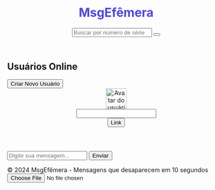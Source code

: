 <html class="scroll-smooth" lang="pt-BR">
 <head>
  <meta charset="utf-8"/>
  <meta content="width=device-width, initial-scale=1" name="viewport"/>
  <title>
   Mensagem Efêmera Online
  </title>
  <script src="https://cdn.tailwindcss.com">
  </script>
  <link href="https://cdnjs.cloudflare.com/ajax/libs/font-awesome/5.15.3/css/all.min.css" rel="stylesheet"/>
  <link href="https://fonts.googleapis.com/css2?family=Inter:wght@400;600&amp;display=swap" rel="stylesheet"/>
  <style>
   body {
      font-family: 'Inter', sans-serif;
    }
  </style>
 </head>
 <body class="bg-gray-50 min-h-screen flex flex-col">
  <header class="bg-indigo-600 text-white flex items-center justify-between px-4 py-3 shadow-md">
   <div class="flex items-center space-x-3">
    <i class="fas fa-comment-alt fa-2x" style="color:#4F46E5">
    </i>
    <h1 class="text-xl font-semibold select-none" style="color:#4F46E5">
     MsgEfêmera
    </h1>
   </div>
   <div class="flex items-center space-x-4">
    <input class="rounded-md px-3 py-1 text-gray-700 focus:outline-none focus:ring-2 focus:ring-indigo-500" id="searchSerial" placeholder="Buscar por número de série" type="text"/>
    <button class="bg-indigo-500 hover:bg-indigo-700 text-white px-3 py-1 rounded-md" id="btnSearch" title="Buscar usuário">
     <i class="fas fa-search">
     </i>
    </button>
   </div>
  </header>
  <main class="flex-grow flex flex-col md:flex-row max-w-7xl mx-auto p-4 gap-4">
   <!-- Lista de usuários -->
   <section class="md:w-1/3 bg-white rounded-lg shadow-md p-4 flex flex-col" id="userListSection">
    <h2 class="text-lg font-semibold mb-3 text-indigo-600 flex items-center gap-2">
     <i class="fas fa-users">
     </i>
     Usuários Online
    </h2>
    <ul class="flex flex-col gap-3 overflow-y-auto max-h-[60vh]" id="userList">
     <!-- Usuários serão inseridos aqui -->
    </ul>
    <button class="mt-4 bg-indigo-600 hover:bg-indigo-700 text-white py-2 rounded-md" id="btnNewUser">
     Criar Novo Usuário
    </button>
   </section>
   <!-- Conversa -->
   <section class="md:w-2/3 bg-white rounded-lg shadow-md flex flex-col" id="chatSection">
    <header class="flex items-center gap-4 border-b border-gray-200 p-4" id="chatHeader">
     <img alt="Avatar do usuário selecionado" class="w-12 h-12 rounded-full object-cover border-2 border-indigo-600 cursor-pointer" height="48" id="chatUserAvatar" src="https://storage.googleapis.com/a1aa/image/c8bd6f3b-b575-4d4b-b195-d0b5f7058a42.jpg" title="Clique para trocar a foto" width="48"/>
     <div class="flex flex-col">
      <input class="text-xl font-semibold border-b border-transparent focus:border-indigo-600 focus:outline-none" id="chatUserName" maxlength="20" readonly="" title="Clique para editar o nome" type="text"/>
      <span class="text-sm text-gray-500 select-text" id="chatUserSerial" title="Número de série do usuário">
      </span>
     </div>
     <button class="ml-auto bg-indigo-600 hover:bg-indigo-700 text-white px-3 py-1 rounded-md flex items-center gap-2" id="btnCopyLink" title="Copiar link da conversa">
      <i class="fas fa-link">
      </i>
      Link
     </button>
    </header>
    <div class="flex-grow p-4 overflow-y-auto space-y-3 bg-gray-50" id="messagesContainer">
     <!-- Mensagens aparecerão aqui -->
    </div>
    <form class="border-t border-gray-200 p-4 flex gap-3 items-center" id="formSendMessage">
     <input autocomplete="off" class="flex-grow rounded-md border border-gray-300 px-3 py-2 focus:outline-none focus:ring-2 focus:ring-indigo-500" id="inputMessage" maxlength="200" placeholder="Digite sua mensagem..." required="" type="text"/>
     <button class="bg-indigo-600 hover:bg-indigo-700 text-white px-4 py-2 rounded-md" type="submit">
      Enviar
     </button>
    </form>
   </section>
  </main>
  <footer class="text-center text-gray-500 text-sm py-4 select-none">
   © 2024 MsgEfêmera - Mensagens que desaparecem em 10 segundos
  </footer>
  <input accept="image/*" aria-label="Selecionar nova foto de perfil" class="hidden" id="inputFileAvatar" type="file"/>
  <script>
   (() => {
      // Configurações
      const APP_COLOR = '#4F46E5'; // Indigo-600
      const MESSAGE_LIFETIME = 10000; // 10 segundos
      const STORAGE_KEY = 'msgEpheremaData';

      // Elementos
      const userListEl = document.getElementById('userList');
      const btnNewUser = document.getElementById('btnNewUser');
      const chatUserAvatar = document.getElementById('chatUserAvatar');
      const chatUserName = document.getElementById('chatUserName');
      const chatUserSerial = document.getElementById('chatUserSerial');
      const messagesContainer = document.getElementById('messagesContainer');
      const formSendMessage = document.getElementById('formSendMessage');
      const inputMessage = document.getElementById('inputMessage');
      const btnCopyLink = document.getElementById('btnCopyLink');
      const inputFileAvatar = document.getElementById('inputFileAvatar');
      const searchSerialInput = document.getElementById('searchSerial');
      const btnSearch = document.getElementById('btnSearch');

      // Dados da aplicação
      let data = {
        users: [],
        conversations: {}, // { serial: [ {id, text, timestamp} ] }
      };

      // Usuário selecionado na conversa
      let currentUserSerial = null;

      // Gera um número de série único (8 dígitos hex)
      function generateSerial() {
        return Math.floor(Math.random() * 0xffffffff)
          .toString(16)
          .padStart(8, '0');
      }

      // Gera um nome aleatório
      const randomNames = [
        'Aurora', 'Bruno', 'Catarina', 'Diego', 'Elisa', 'Felipe', 'Gabriela',
        'Heitor', 'Isadora', 'João', 'Karla', 'Lucas', 'Marina', 'Nicolas',
        'Olívia', 'Pedro', 'Quésia', 'Rafael', 'Sofia', 'Tiago', 'Úrsula',
        'Vitor', 'Wesley', 'Xênia', 'Yara', 'Zeca'
      ];
      function getRandomName() {
        return randomNames[Math.floor(Math.random() * randomNames.length)];
      }

      // Cria um usuário novo com nome, serial e avatar padrão
      function createNewUser() {
        const serial = generateSerial();
        const name = getRandomName();
        const avatarUrl = `https://placehold.co/48x48/png?text=${encodeURIComponent(
          name.charAt(0)
        )}&bg=4F46E5&fg=ffffff&font=Inter&font-weight=600`;
        const user = {
          serial,
          name,
          avatarUrl,
          color: APP_COLOR,
        };
        data.users.push(user);
        data.conversations[serial] = [];
        saveData();
        renderUserList();
        selectUser(serial);
      }

      // Salva os dados no localStorage
      function saveData() {
        localStorage.setItem(STORAGE_KEY, JSON.stringify(data));
      }

      // Carrega os dados do localStorage
      function loadData() {
        const saved = localStorage.getItem(STORAGE_KEY);
        if (saved) {
          try {
            data = JSON.parse(saved);
          } catch {
            data = { users: [], conversations: {} };
          }
        }
      }

      // Renderiza a lista de usuários
      function renderUserList() {
        userListEl.innerHTML = '';
        if (data.users.length === 0) {
          userListEl.innerHTML =
            '<li class="text-gray-500 select-none">Nenhum usuário criado.</li>';
          return;
        }
        data.users.forEach((user) => {
          const li = document.createElement('li');
          li.className =
            'flex items-center gap-3 p-2 rounded-md cursor-pointer hover:bg-indigo-50 transition-colors';
          if (user.serial === currentUserSerial) {
            li.classList.add('bg-indigo-100');
          }
          const img = document.createElement('img');
          img.src = user.avatarUrl;
          img.alt = `Avatar do usuário ${user.name}, círculo com fundo azul índigo e letra inicial branca`;
          img.className = 'w-10 h-10 rounded-full object-cover border-2 border-indigo-600 flex-shrink-0';
          const div = document.createElement('div');
          div.className = 'flex flex-col';
          const nameSpan = document.createElement('span');
          nameSpan.textContent = user.name;
          nameSpan.className = 'font-semibold text-indigo-700';
          const serialSpan = document.createElement('span');
          serialSpan.textContent = `#${user.serial}`;
          serialSpan.className = 'text-xs text-gray-500 select-text';
          div.appendChild(nameSpan);
          div.appendChild(serialSpan);
          li.appendChild(img);
          li.appendChild(div);
          li.addEventListener('click', () => {
            selectUser(user.serial);
          });
          userListEl.appendChild(li);
        });
      }

      // Seleciona um usuário para conversar
      function selectUser(serial) {
        if (!serial || !data.users.find((u) => u.serial === serial)) return;
        currentUserSerial = serial;
        const user = data.users.find((u) => u.serial === serial);
        chatUserAvatar.src = user.avatarUrl;
        chatUserAvatar.alt = `Avatar do usuário ${user.name}, círculo com fundo azul índigo e letra inicial branca`;
        chatUserName.value = user.name;
        chatUserName.readOnly = true;
        chatUserSerial.textContent = `Número de série: #${user.serial}`;
        renderMessages();
        renderUserList();
        updateLinkButton();
      }

      // Renderiza as mensagens da conversa atual
      function renderMessages() {
        messagesContainer.innerHTML = '';
        if (!currentUserSerial) return;
        const messages = data.conversations[currentUserSerial] || [];
        const now = Date.now();

        // Remove mensagens expiradas
        const filteredMessages = messages.filter(
          (msg) => now - msg.timestamp < MESSAGE_LIFETIME
        );
        if (filteredMessages.length !== messages.length) {
          data.conversations[currentUserSerial] = filteredMessages;
          saveData();
        }

        filteredMessages.forEach((msg) => {
          const div = document.createElement('div');
          div.className =
            'bg-indigo-100 text-indigo-900 rounded-lg px-4 py-2 max-w-xs break-words shadow-sm relative';
          div.textContent = msg.text;

          // Timer bar
          const timeLeft = MESSAGE_LIFETIME - (now - msg.timestamp);
          const timerBar = document.createElement('div');
          timerBar.className =
            'absolute bottom-0 left-0 h-1 bg-indigo-600 rounded-b-lg';
          timerBar.style.width = '100%';
          div.appendChild(timerBar);

          // Animate timer bar shrinking
          let start = null;
          function animate(timestamp) {
            if (!start) start = timestamp;
            const elapsed = timestamp - start;
            const widthPercent = Math.max(
              0,
              100 - (elapsed / MESSAGE_LIFETIME) * 100
            );
            timerBar.style.width = widthPercent + '%';
            if (elapsed < timeLeft) {
              requestAnimationFrame(animate);
            }
          }
          requestAnimationFrame(animate);

          messagesContainer.appendChild(div);
        });

        // Scroll para o fim
        messagesContainer.scrollTop = messagesContainer.scrollHeight;
      }

      // Envia uma mensagem
      function sendMessage(text) {
        if (!currentUserSerial) return;
        const msg = {
          id: crypto.randomUUID(),
          text,
          timestamp: Date.now(),
        };
        data.conversations[currentUserSerial].push(msg);
        saveData();
        renderMessages();
      }

      // Atualiza o link da conversa no botão
      function updateLinkButton() {
        if (!currentUserSerial) {
          btnCopyLink.disabled = true;
          btnCopyLink.title = 'Selecione um usuário para obter o link';
          return;
        }
        btnCopyLink.disabled = false;
        btnCopyLink.title = 'Copiar link da conversa';
      }

      // Copia o link da conversa para a área de transferência
      function copyLink() {
        if (!currentUserSerial) return;
        const url = new URL(window.location.href);
        url.searchParams.set('chat', currentUserSerial);
        navigator.clipboard.writeText(url.toString()).then(() => {
          alert('Link da conversa copiado!');
        });
      }

      // Atualiza o nome do usuário (editável)
      function enableNameEdit() {
        chatUserName.readOnly = false;
        chatUserName.focus();
        chatUserName.select();
      }
      function disableNameEdit() {
        if (!currentUserSerial) return;
        chatUserName.readOnly = true;
        const user = data.users.find((u) => u.serial === currentUserSerial);
        if (!user) return;
        const newName = chatUserName.value.trim();
        if (newName && newName !== user.name) {
          user.name = newName;
          // Atualiza avatar com a nova inicial
          user.avatarUrl = `https://placehold.co/48x48/png?text=${encodeURIComponent(
            newName.charAt(0).toUpperCase()
          )}&bg=4F46E5&fg=ffffff&font=Inter&font-weight=600`;
          saveData();
          selectUser(currentUserSerial);
          renderUserList();
        } else {
          chatUserName.value = user.name;
        }
      }

      // Trocar foto de perfil
      function triggerAvatarChange() {
        inputFileAvatar.click();
      }
      function handleAvatarChange(event) {
        if (!currentUserSerial) return;
        const file = event.target.files[0];
        if (!file) return;
        if (!file.type.startsWith('image/')) {
          alert('Por favor, selecione uma imagem válida.');
          return;
        }
        const reader = new FileReader();
        reader.onload = function (e) {
          const user = data.users.find((u) => u.serial === currentUserSerial);
          if (!user) return;
          user.avatarUrl = e.target.result;
          saveData();
          selectUser(currentUserSerial);
          renderUserList();
        };
        reader.readAsDataURL(file);
        inputFileAvatar.value = '';
      }

      // Busca usuário pelo número de série
      function searchUserBySerial() {
        const serial = searchSerialInput.value.trim().toLowerCase();
        if (!serial) return;
        const user = data.users.find((u) => u.serial.toLowerCase() === serial);
        if (user) {
          selectUser(user.serial);
          searchSerialInput.value = '';
        } else {
          alert('Usuário não encontrado.');
        }
      }

      // Atualiza a conversa se acessada via link
      function loadChatFromURL() {
        const params = new URLSearchParams(window.location.search);
        const chatSerial = params.get('chat');
        if (chatSerial && data.users.find((u) => u.serial === chatSerial)) {
          selectUser(chatSerial);
          // Atualiza a página para remover o parâmetro e evitar re-seleção
          window.history.replaceState({}, document.title, window.location.pathname);
        }
      }

      // Limpa mensagens expiradas periodicamente
      function startMessageCleanup() {
        setInterval(() => {
          if (!currentUserSerial) return;
          const now = Date.now();
          const messages = data.conversations[currentUserSerial] || [];
          const filtered = messages.filter(
            (msg) => now - msg.timestamp < MESSAGE_LIFETIME
          );
          if (filtered.length !== messages.length) {
            data.conversations[currentUserSerial] = filtered;
            saveData();
            renderMessages();
          }
        }, 2000);
      }

      // Eventos
      btnNewUser.addEventListener('click', createNewUser);
      formSendMessage.addEventListener('submit', (e) => {
        e.preventDefault();
        const text = inputMessage.value.trim();
        if (text) {
          sendMessage(text);
          inputMessage.value = '';
        }
      });
      btnCopyLink.addEventListener('click', copyLink);
      chatUserName.addEventListener('dblclick', enableNameEdit);
      chatUserName.addEventListener('blur', disableNameEdit);
      chatUserAvatar.addEventListener('click', triggerAvatarChange);
      inputFileAvatar.addEventListener('change', handleAvatarChange);
      btnSearch.addEventListener('click', searchUserBySerial);
      searchSerialInput.addEventListener('keydown', (e) => {
        if (e.key === 'Enter') {
          e.preventDefault();
          searchUserBySerial();
        }
      });

      // Inicialização
      loadData();
      if (data.users.length === 0) {
        createNewUser();
      } else {
        loadChatFromURL();
        if (!currentUserSerial) {
          selectUser(data.users[0].serial);
        }
      }
      updateLinkButton();
      startMessageCleanup();
    })();
  </script>
 </body>
</html>
